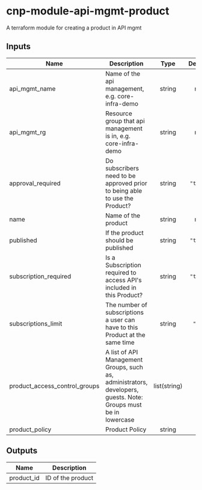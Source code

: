 # cnp-module-api-mgmt-product

A terraform module for creating a product in API mgmt

## Inputs

| Name | Description | Type | Default |
|------|-------------|:----:|:-----:|
| api\_mgmt\_name | Name of the api management, e.g. core-infra-demo | string | n/a |
| api\_mgmt\_rg | Resource group that api management is in, e.g. core-infra-demo | string | n/a |
| approval\_required | Do subscribers need to be approved prior to being able to use the Product? | string | `"true"` |
| name | Name of the product | string | n/a |
| published | If the product should be published | string | `"true"` |
| subscription\_required | Is a Subscription required to access API's included in this Product? | string | `"true"` |
| subscriptions\_limit | The number of subscriptions a user can have to this Product at the same time | string | `"20"` |
| product\_access\_control\_groups | A list of API Management Groups, such as, administrators, developers, guests. Note: Groups must be in lowercase | list(string) | `[]` |
| product\_policy | Product Policy | string | `""` | 

## Outputs

| Name | Description |
|------|-------------|
| product\_id | ID of the product |

